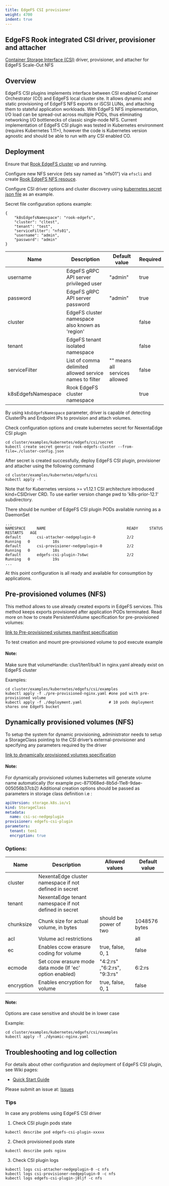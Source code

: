 ```yaml
---
title: EdgeFS CSI provisioner
weight: 4700
indent: true
---
```


## EdgeFS Rook integrated CSI driver, provisioner and attacher

[Container Storage Interface (CSI)](https://github.com/container-storage-interface/) driver, provisioner, and attacher for EdgeFS Scale-Out NFS

## Overview

EdgeFS CSI plugins implements interface between CSI enabled Container Orchestrator (CO) and EdgeFS local cluster site. It allows dynamic and static provisioning of EdgeFS NFS exports or iSCSI LUNs, and attaching them to stateful application workloads. With EdgeFS NFS implementation, I/O load can be spread-out across multiple PODs, thus eliminating networking I/O bottlenecks of classic single-node NFS. Current implementation of EdgeFS CSI plugin was tested in Kubernetes environment (requires Kubernetes 1.11+), however the code is Kubernetes version agnostic and should be able to run with any CSI enabled CO.

## Deployment

Ensure that [Rook EdgeFS cluster](edgefs-cluster-crd.md) up and running.

Configure new NFS service (lets say named as "nfs01") via `efscli` and create [Rook EdgeFS NFS resouce](edgefs-nfs-crd.md).

Configure CSI driver options and cluster discovery using [kubernetes secret json file](/cluster/examples/kubernetes/edgefs/csi/secret/cluster-config.json) as an example.

Secret file configuration options example:
```
{
	"k8sEdgefsNamespace": "rook-edgefs",
	"cluster": "cltest",
	"tenant": "test",
	"serviceFilter": "nfs01",
	"username": "admin",
	"password": "admin"
}
```

| Name                | Description           | Default value | Required |
|---------------------|-----------------------|---------------|----------|
| username            | EdgeFS gRPC API server privileged user | "admin" | true |
| password            | EdgeFS gRPC API server password | "admin" | true |
| cluster             | EdgeFS cluster namespace also known as 'region' |  | false |
| tenant              | EdgeFS tenant isolated namespace  |  | false |
| serviceFilter       | List of comma delimited allowed service names to filter |  "" means all services allowed | false |
| k8sEdgefsNamespace  | Rook EdgeFS cluster namespace | | true |

By using `k8sEdgefsNamespace` parameter, driver is capable of detecting ClusterIPs and Endpoint IPs to provision and attach volumes.

Check configuration options and create kubernetes secret for NexentaEdge CSI plugin
```
cd cluster/examples/kubernetes/edgefs/csi/secret
kubectl create secret generic rook-edgefs-cluster --from-file=./cluster-config.json
```

After secret is created successfully, deploy EdgeFS CSI plugin, provisioner and attacher using the following command
```
cd cluster/examples/kubernetes/edgefs/csi
kubectl apply -f .
```

Note that for Kubernetes versions >= v1.12.1 CSI architecture introduced kind=CSIDriver CRD. To use earlier version change pwd to 'k8s-prior-12.1' subdirectory.

There should be number of EdgeFS CSI plugin PODs available running as a DaemonSet
```
...
NAMESPACE     NAME                                    READY     STATUS    RESTARTS   AGE
default       csi-attacher-nedgeplugin-0              2/2       Running   0          18s
default       csi-provisioner-nedgeplugin-0           2/2       Running   0          18s
default       edgefs-csi-plugin-7s6wc                 2/2       Running   0          19s
...
```

At this point configuration is all ready and available for consumption by applications.

## Pre-provisioned volumes (NFS)

This method allows to use already created exports in EdgeFS services. This method keeps exports provisioned after application PODs terminated.
Read more on how to create PersistentVolume specification for pre-provisioned volumes:

[link to Pre-provisioned volumes manifest specification](https://kubernetes-csi.github.io/docs/Usage.html#pre-provisioned-volumes)

To test creation and mount pre-provisioned volume to pod execute example

#### Note:
Make sure that volumeHandle: clus1/ten1/buk1 in nginx.yaml already exist on EdgeFS cluster

Examples:
```
cd cluster/examples/kubernetes/edgefs/csi/examples
kubectl apply -f ./pre-provisioned-nginx.yaml #one pod with pre-provisioned volume
kubectl apply -f ./deployment.yaml            # 10 pods deployment shares one EdgeFS bucket
```

## Dynamically provisioned volumes (NFS)

To setup the system for dynamic provisioning, administrator needs to setup a StorageClass pointing to the CSI driver’s external-provisioner and specifying any parameters required by the driver

[link to dynamically provisioned volumes specification](https://kubernetes-csi.github.io/docs/Usage.html#dynamic-provisioning)

#### Note:
For dynamically provisioned volumes kubernetes will generate volume name automatically
(for example pvc-871068ed-8b5d-11e8-9dae-005056b37cb2)
Additional creation options should be passed as parameters in storage class definition i.e :

```yaml
apiVersion: storage.k8s.io/v1
kind: StorageClass
metadata:
  name: csi-sc-nedgeplugin
provisioner: edgefs-csi-plugin
parameters:
  tenant: ten1
  encryption: true
```

### Options:

| Name      | Description           | Allowed values            | Default value |
|-----------|-----------------------|---------------------------|---------------|
| cluster   | NexentaEdge cluster namespace if not defined in secret |       |  |
| tenant    | NexentaEdge tenant  namespace if not defined in secret |       |  |
| chunksize | Chunk size for actual volume, in bytes | should be power of two | 1048576 bytes |
| acl       | Volume acl restrictions |                                       | all |
| ec        | Enables ccow erasure coding for volume | true, false, 0, 1 | false |
| ecmode    | Set ccow erasure mode data mode (If 'ec' option enabled) | "4:2:rs" ,"6:2:rs", "9:3:rs" | 6:2:rs |
| encryption | Enables encryption for volume | true, false, 0, 1 | false |

#### Note:
Options are case sensitive and should be in lower case

Example:
```
cd cluster/examples/kubernetes/edgefs/csi/examples
kubectl apply -f ./dynamic-nginx.yaml
```

## Troubleshooting and log collection

For details about other configuration and deployment of EdgeFS CSI plugin, see Wiki pages:

* [Quick Start Guide](https://github.com/Nexenta/edgefs-csi/wiki/EdgeFS-CSI-Quick-Start-Guide)

Please submit an issue at: [Issues](https://github.com/Nexenta/edgefs-csi/issues)

### Tips

In case any problems using EdgeFS CSI driver
1. Check CSI plugin pods state
```
kubectl describe pod edgefs-csi-plugin-xxxxx
```
2. Check provisioned pods state
```
kubectl describe pods nginx
```
3. Check CSI plugin logs
```
kubectl logs csi-attacher-nedgeplugin-0 -c nfs
kubectl logs csi-provisioner-nedgeplugin-0 -c nfs
kubectl logs edgefs-csi-plugin-j8ljf -c nfs
```
